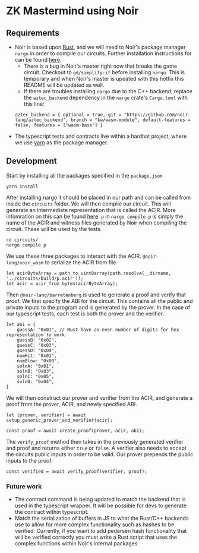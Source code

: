 # ZK Mastermind using Noir

## Requirements

- Noir is based upon [Rust](https://www.rust-lang.org/tools/install), and we will need to Noir's package manager `nargo` in order to compile our circuits. Further installation instructions for can be found [here](https://noir-lang.github.io/book/getting_started/install.html).
    -  There is a bug in Noir's master right now that breaks the game circuit. Checkout to `gd/simplify-if` before installing `nargo`. This is temporary and when Noir's master is updated with this hotfix this README will be updated as well.
    - If there are troubles installing `nargo` due to the C++ backend, replace the `aztec_backend` dependency in the `nargo` crate's `Cargo.toml` with this line:
    ```
    aztec_backend = { optional = true, git = "https://github.com/noir-lang/aztec_backend", branch = "kw/wasm-module", default-features = false, features = ["wasm-base"] }
    ```
- The typescript tests and contracts live within a hardhat project, where we use [yarn](https://classic.yarnpkg.com/lang/en/docs/install/#mac-stable) as the package manager. 

## Development

Start by installing all the packages specified in the `package.json`

```shell
yarn install
```

After installing nargo it should be placed in our path and can be called from inside the `circuits` folder. We will then compile our circuit. This will generate an intermediate representation that is called the ACIR. More infomration on this can be found [here](https://noir-lang.github.io/book/acir.html). `p` in `nargo compile p` is simply the name of the ACIR and witness files generated by Noir when compiling the circuit. These will be used by the tests.

```shell
cd circuits/
nargo compile p
```

We use these three packages to interact with the ACIR. `@noir-lang/noir_wasm` to serialize the ACIR from file. 
```
let acirByteArray = path_to_uint8array(path.resolve(__dirname, '../circuits/build/p.acir'));
let acir = acir_from_bytes(acirByteArray);
```

Then `@noir-lang/barretenberg` is used to generate a proof and verify that proof. We first specify the ABI for the circuit. This contains all the public and private inputs to the program and is generated by the prover. In the case of our typescript tests, each test is both the prover and the verifier.

```
let abi = {
    guessA: "0x01", // Must have an even number of digits for hex representation to work
    guessB: "0x02",
    guessC: "0x03",
    guessD: "0x04",
    numHit: "0x01",
    numBlow: "0x00",
    solnA: "0x01",
    solnB: "0x03",
    solnC: "0x05",
    solnD: "0x04",
}
```

We will then construct our prover and verifier from the ACIR, and generate a proof from the prover, ACIR, and newly specified ABI. 

```
let [prover, verifier] = await setup_generic_prover_and_verifier(acir);

const proof = await create_proof(prover, acir, abi);
```

The `verify_proof` method then takes in the previously generated verifier and proof and returns either `true` or `false`. A verifier also needs to accept the circuits public inputs in order to be valid. Our prover prepends the public inputs to the proof.

```
const verified = await verify_proof(verifier, proof);
```

### Future work

- The contract command is being updated to match the backend that is used in the typescript wrapper. It will be possible for devs to generate the contract within typescript.
- Match the serialization of buffers in JS to what the Rust/C++ backends use to allow for more complex functionality such as hashes to be verified. Currently, if you want to add pedersen hash functionality that will be verified correctly you must write a Rust script that uses the complex functions within Noir's internal packages. 
